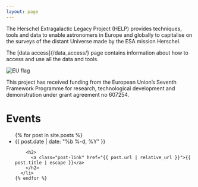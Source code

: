 ```yaml
---
layout: page
---
```


The Herschel Extragalactic Legacy Project (HELP) provides techniques, tools and data to enable astronomers in Europe and globally to capitalise on the surveys of the distant Universe made by the ESA mission Herschel.

The [data access]{/data_access/} page contains information about how to access and use all the data and tools.

![EU flag]({{site-url}}/assets/images/flag_yellow_low.jpg?w=300&h=200)

This project has received funding from the European Union’s Seventh Framework
Programme for research, technological development and demonstration under grant
agreement no 607254.



<div class="home">

  <h1 class="page-heading">Events</h1>

  <ul class="post-list">
    {% for post in site.posts %}
      <li>
        <span class="post-meta">{{ post.date | date: "%b %-d, %Y" }}</span>

        <h2>
          <a class="post-link" href="{{ post.url | relative_url }}">{{ post.title | escape }}</a>
        </h2>
      </li>
    {% endfor %}
  </ul>


</div>
